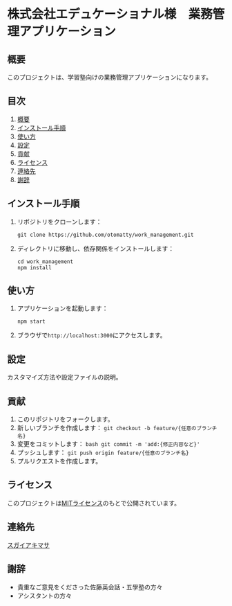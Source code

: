 # 株式会社エデュケーショナル様　業務管理アプリケーション

## 概要

このプロジェクトは、学習塾向けの業務管理アプリケーションになります。

## 目次

1. [概要](#概要)
2. [インストール手順](#インストール手順)
3. [使い方](#使い方)
4. [設定](#設定)
5. [貢献](#貢献)
6. [ライセンス](#ライセンス)
7. [連絡先](#連絡先)
8. [謝辞](#謝辞)

## インストール手順

1. リポジトリをクローンします：
   ```
   git clone https://github.com/otomatty/work_management.git
   ```
2. ディレクトリに移動し、依存関係をインストールします：
   ```
   cd work_management
   npm install
   ```

## 使い方

1. アプリケーションを起動します：
   ```
   npm start
   ```
2. ブラウザで`http://localhost:3000`にアクセスします。

## 設定

カスタマイズ方法や設定ファイルの説明。

## 貢献

1. このリポジトリをフォークします。
2. 新しいブランチを作成します：
   `git checkout -b feature/{任意のブランチ名}`
3. 変更をコミットします：
   `bash
git commit -m 'add:{修正内容など}'
`
4. プッシュします：
   `git push origin feature/{任意のブランチ名}`
5. プルリクエストを作成します。

## ライセンス

このプロジェクトは[MITライセンス](LICENSE.txt)のもとで公開されています。

## 連絡先

[スガイアキマサ](mailto:akms0929ama@gmail.com)

## 謝辞

- 貴重なご意見をくださった佐藤英会話・五學塾の方々
- アシスタントの方々

